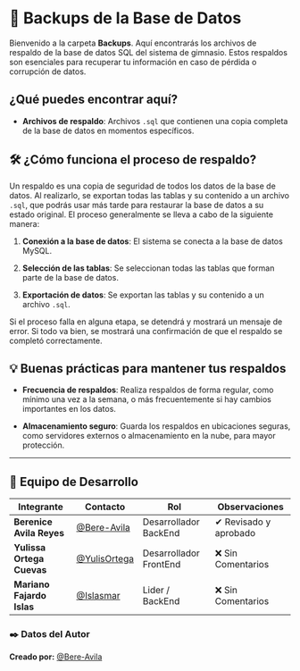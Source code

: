 # **📂 Backups de la Base de Datos**

Bienvenido a la carpeta **Backups**. Aquí encontrarás los archivos de respaldo de la base de datos SQL del sistema de gimnasio. Estos respaldos son esenciales para recuperar tu información en caso de pérdida o corrupción de datos.



## **¿Qué puedes encontrar aquí?**

- **Archivos de respaldo**: Archivos `.sql` que contienen una copia completa de la base de datos en momentos específicos.




## **🛠️ ¿Cómo funciona el proceso de respaldo?**

Un respaldo es una copia de seguridad de todos los datos de la base de datos. Al realizarlo, se exportan todas las tablas y su contenido a un archivo `.sql`, que podrás usar más tarde para restaurar la base de datos a su estado original. El proceso generalmente se lleva a cabo de la siguiente manera:

1. **Conexión a la base de datos**: El sistema se conecta a la base de datos MySQL.

2. **Selección de las tablas**: Se seleccionan todas las tablas que forman parte de la base de datos.

3. **Exportación de datos**: Se exportan las tablas y su contenido a un archivo `.sql`.

Si el proceso falla en alguna etapa, se detendrá y mostrará un mensaje de error. Si todo va bien, se mostrará una confirmación de que el respaldo se completó correctamente.

## **💡 Buenas prácticas para mantener tus respaldos**

- **Frecuencia de respaldos**: Realiza respaldos de forma regular, como mínimo una vez a la semana, o más frecuentemente si hay cambios importantes en los datos.

- **Almacenamiento seguro**: Guarda los respaldos en ubicaciones seguras, como servidores externos o almacenamiento en la nube, para mayor protección.

---

## 👥 Equipo de Desarrollo
| Integrante | Contacto | Rol | Observaciones |
|------------|--------|---|---|
| **Berenice Avila Reyes** | [@Bere-Avila](https://github.com/Bere-Avila) | Desarrollador BackEnd | ✔ Revisado y aprobado |
| **Yulissa Ortega Cuevas** | [@YulisOrtega](https://github.com/YulisOrtega) | Desarrollador FrontEnd | ❌ Sin Comentarios |
| **Mariano Fajardo Islas** | [@Islasmar](https://github.com/Islasmar) | Lider / BackEnd| ❌ Sin Comentarios |


### ✒️ **Datos del Autor**  
**Creado por:** [@Bere-Avila](https://github.com/Bere-Avila) 

